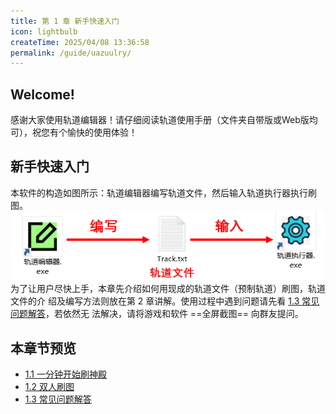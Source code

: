```yaml
---
title: 第 1 章 新手快速入门
icon: lightbulb
createTime: 2025/04/08 13:36:58
permalink: /guide/uazuulry/
---
```


## Welcome!

感谢大家使用轨道编辑器！请仔细阅读轨道使用手册（文件夹自带版或Web版均可），祝您有个愉快的使用体验！

## 新手快速入门
本软件的构造如图所示：轨道编辑器编写轨道文件，然后输入轨道执行器执行刷图。
![](./picture/1.0.0.1.png)
为了让用户尽快上手，本章先介绍如何用现成的轨道文件（预制轨道）刷图，轨道文件的介
绍及编写方法则放在第 2 章讲解。使用过程中遇到问题请先看 [1.3 常见问题解答](1.3.md)，若依然无
法解决，请将游戏和软件 ==全屏截图== 向群友提问。

## 本章节预览

- [1.1 一分钟开始刷神殿](1.1.md)
- [1.2 双人刷图](1.2.md)
- [1.3 常见问题解答](1.3.md)
